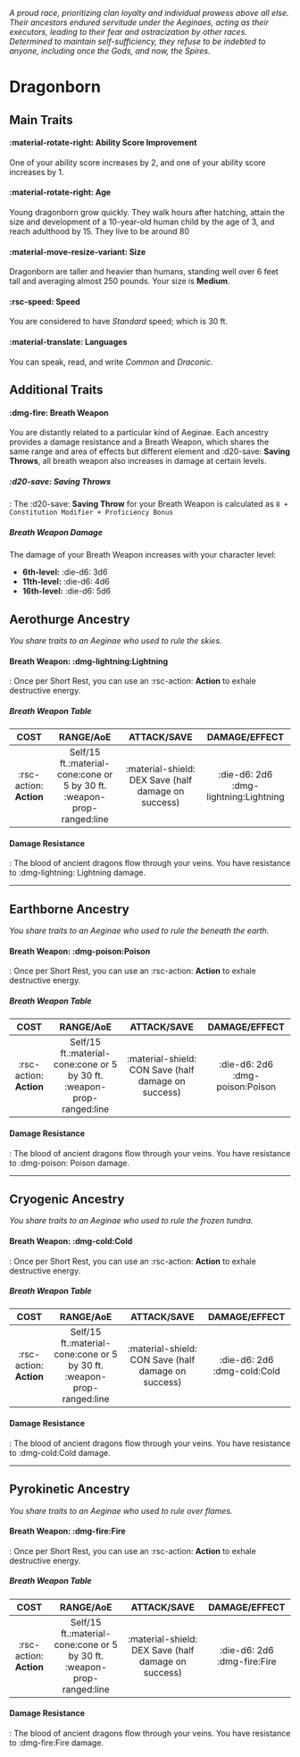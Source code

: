 *A proud race, prioritizing clan loyalty and individual prowess above all else. Their ancestors endured servitude under the Aeginaes, acting as their executors, leading to their fear and ostracization by other races. Determined to maintain self-sufficiency, they refuse to be indebted to anyone, including once the Gods, and now, the Spires.*

# Dragonborn

## Main Traits

#### :material-rotate-right: Ability Score Improvement

One of your ability score increases by 2, and one of your ability score increases by 1.

#### :material-rotate-right: Age

Young dragonborn grow quickly. They walk hours after hatching, attain the size and development of a 10-year-old human child by the age of 3, and reach adulthood by 15. They live to be around 80

#### :material-move-resize-variant: Size

Dragonborn are taller and heavier than humans, standing well over 6 feet tall and averaging almost 250 pounds. Your size is **Medium**.

#### :rsc-speed: Speed

You are considered to have *Standard* speed; which is 30 ft.

#### :material-translate: Languages

You can speak, read, and write *Common* and *Draconic*.

## Additional Traits

#### :dmg-fire: Breath Weapon 

You are distantly related to a particular kind of Aeginae. Each ancestry provides a damage resistance and a Breath Weapon, which shares the same range and area of effects but different element and :d20-save: **Saving Throws**, all breath weapon also increases in damage at certain levels.

##### :d20-save: **Saving Throw**s
:   The :d20-save: **Saving Throw** for your Breath Weapon is calculated as `8 + Constitution Modifier + Proficiency Bonus`

##### Breath Weapon Damage
The damage of your Breath Weapon increases with your character level:

- **6th-level:** :die-d6: 3d6
- **11th-level:** :die-d6: 4d6
- **16th-level:** :die-d6: 5d6

## Aerothurge Ancestry
*You share traits to an Aeginae who used to rule the skies.*
#### Breath Weapon: :dmg-lightning:Lightning
:   Once per Short Rest, you can use an :rsc-action: **Action** to exhale destructive energy.

##### Breath Weapon Table
| **COST** | **RANGE/AoE** | **ATTACK/SAVE** | **DAMAGE/EFFECT** |
|:---:|:---:|:---:|:---:|
| :rsc-action: **Action** | Self/15 ft.:material-cone:cone or 5 by 30 ft. :weapon-prop-ranged:line | :material-shield: DEX Save (half damage on success) | :die-d6: 2d6 :dmg-lightning:Lightning |

#### Damage Resistance
:   The blood of ancient dragons flow through your veins. You have resistance to :dmg-lightning: Lightning damage.

---

## Earthborne Ancestry
*You share traits to an Aeginae who used to rule the beneath the earth.*
#### Breath Weapon: :dmg-poison:Poison
:   Once per Short Rest, you can use an :rsc-action: **Action** to exhale destructive energy.

##### Breath Weapon Table
| **COST** | **RANGE/AoE** | **ATTACK/SAVE** | **DAMAGE/EFFECT** |
|:---:|:---:|:---:|:---:|
| :rsc-action: **Action** | Self/15 ft.:material-cone:cone or 5 by 30 ft. :weapon-prop-ranged:line | :material-shield: CON Save (half damage on success) | :die-d6: 2d6 :dmg-poison:Poison |

#### Damage Resistance
:   The blood of ancient dragons flow through your veins. You have resistance to :dmg-poison: Poison damage.

---

## Cryogenic Ancestry
*You share traits to an Aeginae who used to rule the frozen tundra.*
#### Breath Weapon: :dmg-cold:Cold
:   Once per Short Rest, you can use an :rsc-action: **Action** to exhale destructive energy.

##### Breath Weapon Table
| **COST** | **RANGE/AoE** | **ATTACK/SAVE** | **DAMAGE/EFFECT** |
|:---:|:---:|:---:|:---:|
| :rsc-action: **Action** | Self/15 ft.:material-cone:cone or 5 by 30 ft. :weapon-prop-ranged:line | :material-shield: CON Save (half damage on success) | :die-d6: 2d6 :dmg-cold:Cold |

#### Damage Resistance
:   The blood of ancient dragons flow through your veins. You have resistance to :dmg-cold:Cold damage.

---

## Pyrokinetic Ancestry
*You share traits to an Aeginae who used to rule over flames.*
#### Breath Weapon: :dmg-fire:Fire
:   Once per Short Rest, you can use an :rsc-action: **Action** to exhale destructive energy.

##### Breath Weapon Table
| **COST** | **RANGE/AoE** | **ATTACK/SAVE** | **DAMAGE/EFFECT** |
|:---:|:---:|:---:|:---:|
| :rsc-action: **Action** | Self/15 ft.:material-cone:cone or 5 by 30 ft. :weapon-prop-ranged:line | :material-shield: DEX Save (half damage on success) | :die-d6: 2d6 :dmg-fire:Fire |

#### Damage Resistance
:   The blood of ancient dragons flow through your veins. You have resistance to :dmg-fire:Fire damage.